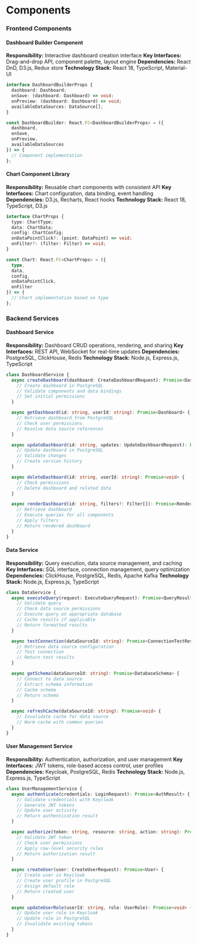 # Components

### Frontend Components

#### Dashboard Builder Component

**Responsibility:** Interactive dashboard creation interface
**Key Interfaces:** Drag-and-drop API, component palette, layout engine
**Dependencies:** React DnD, D3.js, Redux store
**Technology Stack:** React 18, TypeScript, Material-UI

```typescript
interface DashboardBuilderProps {
  dashboard: Dashboard;
  onSave: (dashboard: Dashboard) => void;
  onPreview: (dashboard: Dashboard) => void;
  availableDataSources: DataSource[];
}

const DashboardBuilder: React.FC<DashboardBuilderProps> = ({
  dashboard,
  onSave,
  onPreview,
  availableDataSources
}) => {
  // Component implementation
};
```

#### Chart Component Library

**Responsibility:** Reusable chart components with consistent API
**Key Interfaces:** Chart configuration, data binding, event handling
**Dependencies:** D3.js, Recharts, React hooks
**Technology Stack:** React 18, TypeScript, D3.js

```typescript
interface ChartProps {
  type: ChartType;
  data: ChartData;
  config: ChartConfig;
  onDataPointClick?: (point: DataPoint) => void;
  onFilter?: (filter: Filter) => void;
}

const Chart: React.FC<ChartProps> = ({
  type,
  data,
  config,
  onDataPointClick,
  onFilter
}) => {
  // Chart implementation based on type
};
```

### Backend Services

#### Dashboard Service

**Responsibility:** Dashboard CRUD operations, rendering, and sharing
**Key Interfaces:** REST API, WebSocket for real-time updates
**Dependencies:** PostgreSQL, ClickHouse, Redis
**Technology Stack:** Node.js, Express.js, TypeScript

```typescript
class DashboardService {
  async createDashboard(dashboard: CreateDashboardRequest): Promise<Dashboard> {
    // Create dashboard in PostgreSQL
    // Validate components and data bindings
    // Set initial permissions
  }

  async getDashboard(id: string, userId: string): Promise<Dashboard> {
    // Retrieve dashboard from PostgreSQL
    // Check user permissions
    // Resolve data source references
  }

  async updateDashboard(id: string, updates: UpdateDashboardRequest): Promise<Dashboard> {
    // Update dashboard in PostgreSQL
    // Validate changes
    // Create version history
  }

  async deleteDashboard(id: string, userId: string): Promise<void> {
    // Check permissions
    // Delete dashboard and related data
  }

  async renderDashboard(id: string, filters?: Filter[]): Promise<RenderedDashboard> {
    // Retrieve dashboard
    // Execute queries for all components
    // Apply filters
    // Return rendered dashboard
  }
}
```

#### Data Service

**Responsibility:** Query execution, data source management, and caching
**Key Interfaces:** SQL interface, connection management, query optimization
**Dependencies:** ClickHouse, PostgreSQL, Redis, Apache Kafka
**Technology Stack:** Node.js, Express.js, TypeScript

```typescript
class DataService {
  async executeQuery(request: ExecuteQueryRequest): Promise<QueryResult> {
    // Validate query
    // Check data source permissions
    // Execute query on appropriate database
    // Cache results if applicable
    // Return formatted results
  }

  async testConnection(dataSourceId: string): Promise<ConnectionTestResult> {
    // Retrieve data source configuration
    // Test connection
    // Return test results
  }

  async getSchema(dataSourceId: string): Promise<DatabaseSchema> {
    // Connect to data source
    // Extract schema information
    // Cache schema
    // Return schema
  }

  async refreshCache(dataSourceId: string): Promise<void> {
    // Invalidate cache for data source
    // Warm cache with common queries
  }
}
```

#### User Management Service

**Responsibility:** Authentication, authorization, and user management
**Key Interfaces:** JWT tokens, role-based access control, user profiles
**Dependencies:** Keycloak, PostgreSQL, Redis
**Technology Stack:** Node.js, Express.js, TypeScript

```typescript
class UserManagementService {
  async authenticate(credentials: LoginRequest): Promise<AuthResult> {
    // Validate credentials with Keycloak
    // Generate JWT tokens
    // Update user activity
    // Return authentication result
  }

  async authorize(token: string, resource: string, action: string): Promise<boolean> {
    // Validate JWT token
    // Check user permissions
    // Apply row-level security rules
    // Return authorization result
  }

  async createUser(user: CreateUserRequest): Promise<User> {
    // Create user in Keycloak
    // Create user profile in PostgreSQL
    // Assign default role
    // Return created user
  }

  async updateUserRole(userId: string, role: UserRole): Promise<void> {
    // Update user role in Keycloak
    // Update role in PostgreSQL
    // Invalidate existing tokens
  }
}
```

